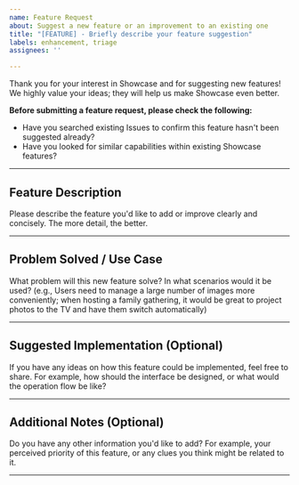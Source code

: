```yaml
---
name: Feature Request
about: Suggest a new feature or an improvement to an existing one
title: "[FEATURE] - Briefly describe your feature suggestion"
labels: enhancement, triage
assignees: ''

---
```


Thank you for your interest in Showcase and for suggesting new features! We highly value your ideas; they will help us make Showcase even better.

**Before submitting a feature request, please check the following:**

* Have you searched existing Issues to confirm this feature hasn't been suggested already?
* Have you looked for similar capabilities within existing Showcase features?

---

## Feature Description

Please describe the feature you'd like to add or improve clearly and concisely. The more detail, the better.

---

## Problem Solved / Use Case

What problem will this new feature solve? In what scenarios would it be used? (e.g., Users need to manage a large number of images more conveniently; when hosting a family gathering, it would be great to project photos to the TV and have them switch automatically)

---

## Suggested Implementation (Optional)

If you have any ideas on how this feature could be implemented, feel free to share. For example, how should the interface be designed, or what would the operation flow be like?

---

## Additional Notes (Optional)

Do you have any other information you'd like to add? For example, your perceived priority of this feature, or any clues you think might be related to it.

---
